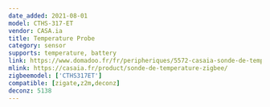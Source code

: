 ```yaml
---
date_added: 2021-08-01
model: CTHS-317-ET
vendor: CASA.ia
title: Temperature Probe
category: sensor
supports: temperature, battery
link: https://www.domadoo.fr/fr/peripheriques/5572-casaia-sonde-de-temperature-deportee-sur-cable-zigbee-3770021021052.html
mlink: https://casaia.fr/product/sonde-de-temperature-zigbee/
zigbeemodel: ['CTHS317ET']
compatible: [zigate,z2m,deconz]
deconz: 5138
---
```

